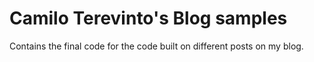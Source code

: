 # Camilo Terevinto's Blog samples
Contains the final code for the code built on different posts on my blog.
